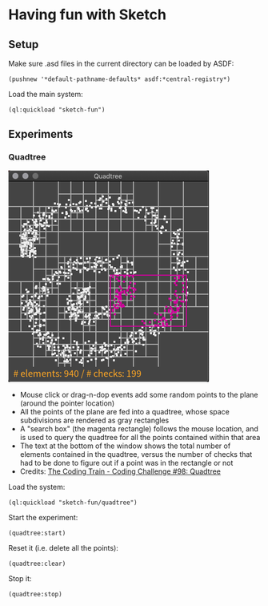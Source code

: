 # Having fun with Sketch

## Setup
Make sure .asd files in the current directory can be loaded by ASDF:

    (pushnew '*default-pathname-defaults* asdf:*central-registry*)

Load the main system:

    (ql:quickload "sketch-fun")

## Experiments

### Quadtree
![Quadtree](./images/quadtree.png)

- Mouse click or drag-n-dop events add some random points to the plane (around
  the pointer location)
- All the points of the plane are fed into a quadtree, whose space subdivisions
  are rendered as gray rectangles
- A "search box" (the magenta rectangle) follows the mouse location, and is
  used to query the quadtree for all the points contained within that area
- The text at the bottom of the window shows the total number of elements
  contained in the quadtree, versus the number of checks that had to be done to
  figure out if a point was in the rectangle or not
- Credits: [The Coding Train - Coding Challenge #98: Quadtree](https://www.youtube.com/watch?v=OJxEcs0w_kE)

Load the system:

    (ql:quickload "sketch-fun/quadtree")

Start the experiment:

    (quadtree:start)

Reset it (i.e. delete all the points):

    (quadtree:clear)

Stop it:

    (quadtree:stop)
